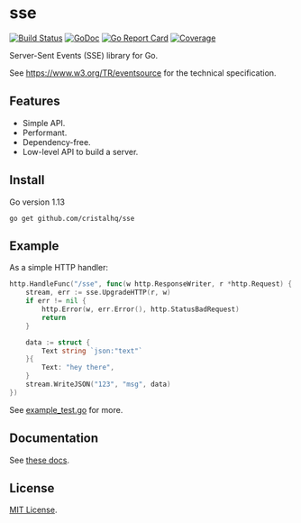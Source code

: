 # sse

[![Build Status][build-img]][build-url]
[![GoDoc][doc-img]][doc-url]
[![Go Report Card][reportcard-img]][reportcard-url]
[![Coverage][coverage-img]][coverage-url]

Server-Sent Events (SSE) library for Go.

See https://www.w3.org/TR/eventsource for the technical specification.

## Features

* Simple API.
* Performant.
* Dependency-free.
* Low-level API to build a server.

## Install

Go version 1.13

```
go get github.com/cristalhq/sse
```

## Example

As a simple HTTP handler:
```go
http.HandleFunc("/sse", func(w http.ResponseWriter, r *http.Request) {
    stream, err := sse.UpgradeHTTP(r, w)
    if err != nil {
        http.Error(w, err.Error(), http.StatusBadRequest)
        return
    }

    data := struct {
        Text string `json:"text"`
    }{
        Text: "hey there",
    }
    stream.WriteJSON("123", "msg", data)
})
```

See [example_test.go](https://github.com/cristalhq/sse/blob/master/example_test.go) for more.

## Documentation

See [these docs](https://godoc.org/github.com/cristalhq/sse).

## License

[MIT License](LICENSE).

[build-img]: https://github.com/cristalhq/sse/workflows/build/badge.svg
[build-url]: https://github.com/cristalhq/sse/actions
[doc-img]: https://godoc.org/github.com/cristalhq/sse?status.svg
[doc-url]: https://godoc.org/github.com/cristalhq/sse
[reportcard-img]: https://goreportcard.com/badge/cristalhq/sse
[reportcard-url]: https://goreportcard.com/report/cristalhq/sse
[coverage-img]: https://codecov.io/gh/cristalhq/sse/branch/master/graph/badge.svg
[coverage-url]: https://codecov.io/gh/cristalhq/sse
